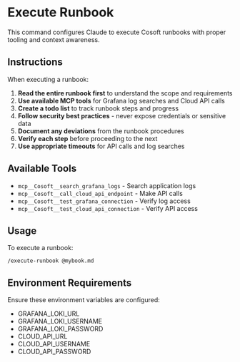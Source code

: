 # Execute Runbook

This command configures Claude to execute Cosoft runbooks with proper tooling and context awareness.

## Instructions

When executing a runbook:

1. **Read the entire runbook first** to understand the scope and requirements
2. **Use available MCP tools** for Grafana log searches and Cloud API calls
3. **Create a todo list** to track runbook steps and progress
4. **Follow security best practices** - never expose credentials or sensitive data
5. **Document any deviations** from the runbook procedures
6. **Verify each step** before proceeding to the next
7. **Use appropriate timeouts** for API calls and log searches

## Available Tools

- `mcp__Cosoft__search_grafana_logs` - Search application logs
- `mcp__Cosoft__call_cloud_api_endpoint` - Make API calls
- `mcp__Cosoft__test_grafana_connection` - Verify log access
- `mcp__Cosoft__test_cloud_api_connection` - Verify API access

## Usage

To execute a runbook:
```
/execute-runbook @mybook.md
```

## Environment Requirements

Ensure these environment variables are configured:
- GRAFANA_LOKI_URL
- GRAFANA_LOKI_USERNAME  
- GRAFANA_LOKI_PASSWORD
- CLOUD_API_URL
- CLOUD_API_USERNAME
- CLOUD_API_PASSWORD

